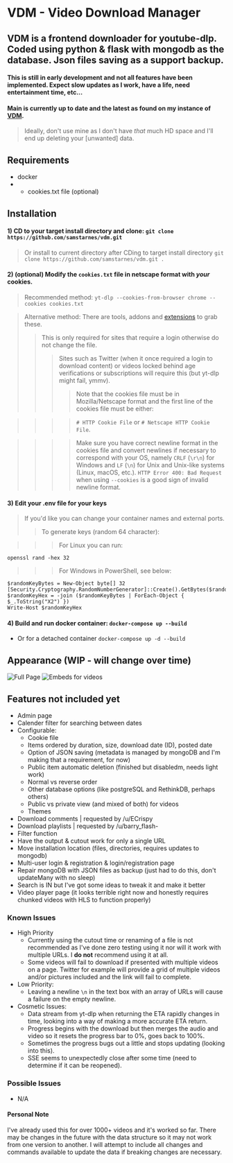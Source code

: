 # VDM - Video Download Manager

## VDM is a frontend downloader for youtube-dlp. Coded using python & flask with mongodb as the database. Json files saving as a support backup.

#### This is still in early development and not all features have been implemented. Expect slow updates as I work, have a life, need entertainment time, etc... 

#### Main is currently up to date and the latest as found on my instance of [VDM](https://vdm.0x0.la).
> Ideally, don't use mine as I don't have *that* much HD space and I'll end up deleting your [unwanted] data.

## Requirements

- docker
- - cookies.txt file (optional)

## Installation

#### 1) CD to your target install directory and clone: `git clone https://github.com/samstarnes/vdm.git` 
> Or install to current directory after CDing to target install directory `git clone https://github.com/samstarnes/vdm.git .`

#### 2) (optional) Modify the `cookies.txt` file in netscape format with *your* cookies. 
> Recommended method: `yt-dlp --cookies-from-browser chrome --cookies cookies.txt`

> Alternative method: There are tools, addons and [extensions](https://chromewebstore.google.com/detail/get-cookiestxt-locally/cclelndahbckbenkjhflpdbgdldlbecc) to grab these.
> > This is only required for sites that require a login otherwise do not change the file.
> > > Sites such as Twitter (when it once required a login to download content) or videos locked behind age verifications or subscriptions will require this (but yt-dlp might fail, ymmv). 
> > > > Note that the cookies file must be in Mozilla/Netscape format and the first line of the cookies file must be either:

> > > > `# HTTP Cookie File` or `# Netscape HTTP Cookie File`. 

> > > > Make sure you have correct newline format in the cookies file and convert newlines if necessary to correspond with your OS, namely `CRLF` (`\r\n`) for Windows and `LF` (`\n`) for Unix and Unix-like systems (Linux, macOS, etc.). `HTTP Error 400: Bad Request` when using `--cookies` is a good sign of invalid newline format.

#### 3) Edit your .env file for your keys
> If you'd like you can change your container names and external ports.
> > To generate keys (random 64 character):

> > > For Linux you can run: 
```
openssl rand -hex 32
```

> > > For Windows in PowerShell, see below:
```
$randomKeyBytes = New-Object byte[] 32
[Security.Cryptography.RandomNumberGenerator]::Create().GetBytes($randomKeyBytes)
$randomKeyHex = -join ($randomKeyBytes | ForEach-Object { $_.ToString("X2") })
Write-Host $randomKeyHex
```

#### 4) Build and run docker container: `docker-compose up --build` 
- Or for a detached container `docker-compose up -d --build`

## Appearance (WIP - will change over time)

![Full Page](https://s.0x0.la/4iywiu)
![Embeds for videos](https://0x0.la/i/2023/12/17-12.36-btrz.png)


## Features not included yet
- Admin page
- Calender filter for searching between dates
- Configurable:
  - Cookie file
  - Items ordered by duration, size, download date (ID), posted date  
  - Option of JSON saving (metadata is managed by mongoDB and I'm making that a requirement, for now)
  - Public item automatic deletion (finished but disabledm, needs light work)
  - Normal vs reverse order
  - Other database options (like postgreSQL and RethinkDB, perhaps others)
  - Public vs private view (and mixed of both) for videos
  - Themes
- Download comments | requested by /u/ECrispy
- Download playlists | requested by /u/barry_flash-
- Filter function
- Have the output & cutout work for only a single URL
- Move installation location (files, directories, requires updates to mongodb)
- Multi-user login & registration & login/registration page
- Repair mongoDB with JSON files as backup (just had to do this, don't updateMany with no sleep)
- Search is IN but I've got some ideas to tweak it and make it better
- Video player page (it looks terrible right now and honestly requires chunked videos with HLS to function properly)

### Known Issues
- High Priority
  - Currently using the cutout time or renaming of a file is not recommended as I've done zero testing using it nor will it work with multiple URLs. I **do not** recommend using it at all.  
  - Some videos will fail to download if presented with multiple videos on a page. Twitter for example will provide a grid of multiple videos and/or pictures included and the link will fail to complete.
- Low Priority:
  - Leaving a newline `\n` in the text box with an array of URLs will cause a failure on the empty newline.
- Cosmetic Issues:
  - Data stream from yt-dlp when returning the ETA rapidly changes in time, looking into a way of making a more accurate ETA return.
  - Progress begins with the download but then merges the audio and video so it resets the progress bar to 0%, goes back to 100%.
  - Sometimes the progress bugs out a little and stops updating (looking into this).
  - SSE seems to unexpectedly close after some time (need to determine if it can be reopened).

### Possible Issues
- N/A

#### Personal Note
I've already used this for over 1000+ videos and it's worked so far. There may be changes in the future with the data structure so it may not work from one version to another. I will attempt to include all changes and commands available to update the data if breaking changes are necessary.
